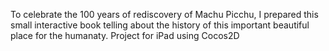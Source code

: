 To celebrate the 100 years of rediscovery of Machu Picchu, I prepared this small interactive book telling about the history of this important beautiful place for the humanaty. 
Project for iPad using Cocos2D